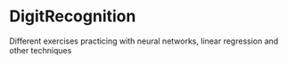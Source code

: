 # DigitRecognition
Different exercises practicing with neural networks, linear regression and other techniques
